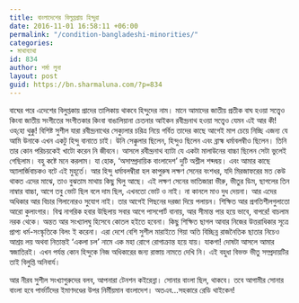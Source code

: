 ```yaml
---
title: বাংলাদেশের বিলুপ্তপ্রায় হিন্দুরা
date: 2016-11-01 16:58:11 +06:00
permalink: "/condition-bangladeshi-minorities/"
categories:
- মাথাব্যাথা
id: 834
author: শর্মা লুনা
layout: post
guid: https://bn.sharmaluna.com/?p=834
---
```


বাঘের পরে এদেশের বিলুপ্তকায় প্রাদের তালিকায় থাকবে হিন্দুদের নাম। মানে আমাদের জাতীয় প্রতীক বাঘ হওয়া সত্ত্বেও কিংবা জাতীয় সংগীতের সংগীতকার কিংবা বাঙালিয়ানা চেতনার আইকন রবীন্দ্রনাথ হওয়া সত্ত্বেও যেমন এই আর কী! ওহ্‌হো থুক্কু! বিশিষ্ট সুশীল যারা রবীন্দ্রনাথের সেক্যুলার চরিত্র নিয়ে গর্বিত তাদের কাছে আগেই মাপ চেয়ে নিচ্ছি এজন্য যে আমি উনাকে এখন একটু হিন্দু বানাতে চাই। উনি সেক্কুলার ছিলেন, হিন্দুও ছিলেন এবং ব্রাহ্ম ধর্মাবলম্বীও ছিলেন। তিনি তার কোন পরিচয়কেই খাটো করেন নি জীবনে। আসলে রবীন্দ্রনাথ ব্যাটা যে একটা মালাউনের বাচ্চা ছিলেন সেটা ভুলেই গেছিলাম। বহু কষ্টে মনে করলাম। যা হোক, ‘অসাম্প্রদায়িক বাংলাদেশ’ দুটি অশ্লীল শব্দদ্বয়। এবং আমার কাছে অ্যালার্জিবাচকও বটে এই মুহূর্তে। আর হিন্দু ধর্মাবলম্বীরা হল কাপুরুষ লক্ষণ সেনের বংশধর, যদি মিরজাফরের মত কেউ থাকত এদের মাঝে, তাও বুঝতাম মাথায় কিছু ঘিলু আছে। এই লক্ষণ সেনের ভাতিজারা ভীরু, ভীতুর ডিম, ছাগলের তিন নাম্বার বাচ্চা, আগে তবু ভোট ছিল বলে দাম ছিল, এখনতো ভোট ও নাই। না কানলে মাও দুধ দেয়না। আর এদের অধিকার আর বিচার গিলানোরও সুযোগ নাই। তার আগেই পিছনের দরজা দিয়ে পলায়ন। শিক্ষিত আর প্রগতিশীলগুলাতো আরো কুলাংগার। বিশ্ব নাগরিক হবার উছিলায় সবার আগে পাসপোর্ট বানায়, আর সীমান্ত পার হয়ে ভাবে, বাপরে! বাচলাম নরক থেকে। অন্তত আর সংখ্যালঘু হিসেবে কোতল হইতে হবেনা। কিছু শিক্ষিত ছাগল আবার নিজের উত্তরাধিকার সূত্রে প্রাপ্য ধর্ম-সংস্কৃতিকে বিলং ই করেনা। এরা দেশে বেশি সুশীল মারাইতে গিয়া অতি বিচ্ছিন্ন রাজনৈতিক ছাতার নিচেও আশ্রয় লয় অথবা নিতান্তই ‘একলা চল’ নামে এক মহা রোগে রোগাক্রান্ত হয়ে যায়। যাকগা! দোষটা আসলে আমার স্বজাতিরই। এখন পর্যন্ত কোন হিন্দুকে নিজ অধিকারের জন্য রাস্তায় নামতে দেখি নি। এই বহুধা বিভক্ত ভীতু সম্প্রদায়টির তাই বিলুপ্তি অনিবার্য।

আর নীরব সুশীল সংখ্যাগুরুদের বলব, আপনারা টেনশন কইরেন্না। সোনার বাংলা ছিল, থাকবে। তবে আগামীর সোনার বাংলা হবে পার্ভার্টদের ইমাণদণ্ডের উপর নির্মীয়মান বাংলাদেশ। অতএব…সহকারে রেডি থাইকেন!